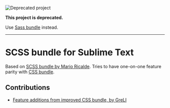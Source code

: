 ![Deprecated project](https://img.shields.io/badge/status-deprecated-red.svg)

**This project is deprecated.**

Use [Sass bundle](https://packagecontrol.io/packages/Sass) instead.

---

# SCSS bundle for Sublime Text

Based on [SCSS bundle by Mario Ricalde](https://github.com/MarioRicalde/SCSS.tmbundle). Tries to have one-on-one feature parity with [CSS bundle](https://github.com/niksy/st-css-bundle).

## Contributions

* [Feature additions from improved CSS bundle, by GreLI](https://github.com/GreLI/CSS-tmLanguage)
